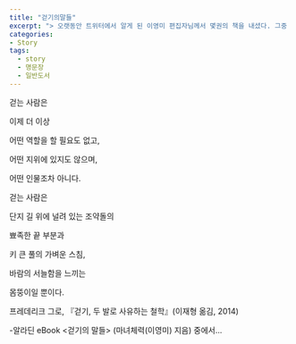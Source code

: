 ```yaml
---
title: "걷기의말들"
excerpt: "> 오랫동안 트위터에서 알게 된 이영미 편집자님께서 몇권의 책을 내셨다. 그중 걷기의말들, 강력추천 한다."
categories:
- Story
tags:
  - story
  - 명문장
  - 일반도서
---
```


걷는 사람은
    
이제 더 이상
    
어떤 역할을 할 필요도 없고,
    
어떤 지위에 있지도 않으며,
    
어떤 인물조차 아니다.
    
걷는 사람은
    
단지 길 위에 널려 있는 조약돌의
    
뾰족한 끝 부분과
    
키 큰 풀의 가벼운 스침,
    
바람의 서늘함을 느끼는
    
몸뚱이일 뿐이다.
    
    
프레데리크 그로, 『걷기, 두 발로 사유하는 철학』(이재형 옮김, 2014) 

-알라딘 eBook <걷기의 말들> (마녀체력(이영미) 지음) 중에서...
